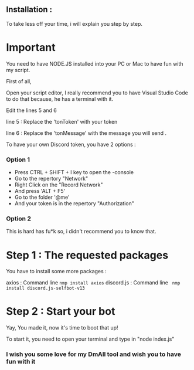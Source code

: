 
## Installation : 

To take less off your time, i will explain you step by step. 

# Important 

You need to have NODE.JS installed into your PC or Mac to have fun with my script.

First of all, 

Open your script editor, I really recommend you to have Visual Studio Code to do that because, he has a terminal with it.

Edit the lines 5 and 6

line 5 : Replace the 'tonToken' with your token

line 6 : Replace the 'tonMessage' with the message you will send .

To have your own Discord token, you have 2 options : 

### Option 1 

- Press CTRL + SHIFT + I key to open the -console
- Go to the repertory "Network"
- Right Click on the "Record Network"
- And press 'ALT + F5'
- Go to the folder '@me'
- And your token is in the repertory "Authorization"

### Option 2
This is hard has fu*k so, i didn't recommend you to know that.

# Step 1 : The requested packages

You have to install some more packages : 

axios : Command line ```nmp install axios```
discord.js : Command line ``` nmp install discord.js-selfbot-v13```

# Step 2 : Start your bot

Yay, You made it, now it's time to boot that up!

To start it, you need to open your terminal and type in "node index.js"

### I wish you some love for my DmAll tool and wish you to have fun with it
